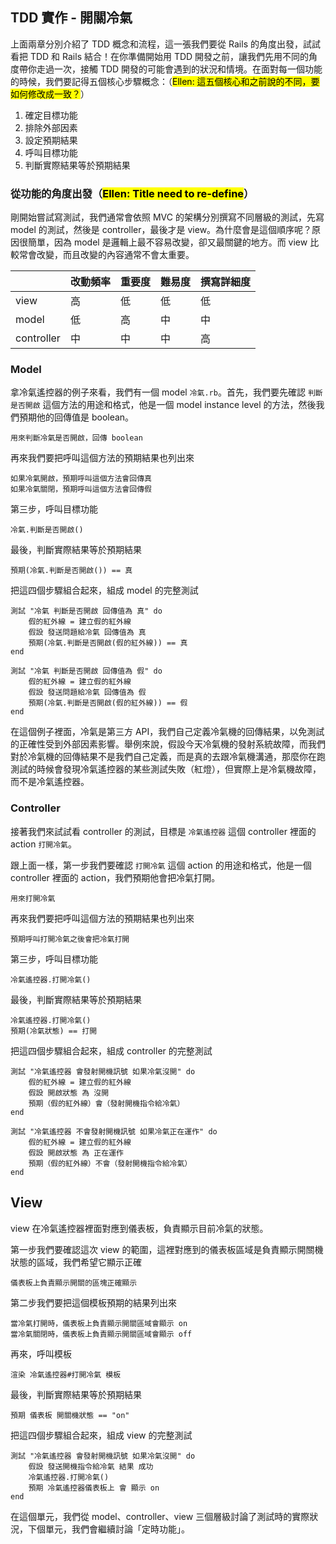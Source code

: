 ## TDD 實作 - 開關冷氣

上面兩章分別介紹了 TDD 概念和流程，這一張我們要從 Rails 的角度出發，試試看把 TDD 和 Rails 結合！在你準備開始用 TDD 開發之前，讓我們先用不同的角度帶你走過一次，接觸 TDD 開發的可能會遇到的狀況和情境。在面對每一個功能的時候，我們要記得五個核心步驟概念：（<mark>Ellen: 這五個核心和之前說的不同，要如何修改成一致？</mark>）

1. 確定目標功能
2. 排除外部因素
3. 設定預期結果
4. 呼叫目標功能
5. 判斷實際結果等於預期結果

### 從功能的角度出發（<mark>Ellen: Title need to re-define</mark>）

剛開始嘗試寫測試，我們通常會依照 MVC 的架構分別撰寫不同層級的測試，先寫 model 的測試，然後是 controller，最後才是 view。為什麼會是這個順序呢？原因很簡單，因為 model 是邏輯上最不容易改變，卻又最關鍵的地方。而 view 比較常會改變，而且改變的內容通常不會太重要。

|          |  改動頻率  |  重要度  |  難易度   |  撰寫詳細度 |
|----------|----------|----------|----------|-----------|
|view      |    高    |    低    |    低     |    低     |
|model     |    低    |    高    |    中     |    中     |
|controller|    中    |    中    |    中     |    高     |

### Model

拿冷氣遙控器的例子來看，我們有一個 model `冷氣.rb`。首先，我們要先確認 `判斷是否開啟` 這個方法的用途和格式，他是一個 model instance level 的方法，然後我們預期他的回傳值是 boolean。

```
用來判斷冷氣是否開啟，回傳 boolean
```

再來我們要把呼叫這個方法的預期結果也列出來

```
如果冷氣開啟，預期呼叫這個方法會回傳真
如果冷氣關閉，預期呼叫這個方法會回傳假
```

第三步，呼叫目標功能

```
冷氣.判斷是否開啟()
```

最後，判斷實際結果等於預期結果

```
預期(冷氣.判斷是否開啟()) == 真
```

把這四個步驟組合起來，組成 model 的完整測試

```
測試 "冷氣 判斷是否開啟 回傳值為 真" do
	假的紅外線 = 建立假的紅外線
	假設 發送問題給冷氣 回傳值為 真
	預期(冷氣.判斷是否開啟(假的紅外線)) == 真
end

測試 "冷氣 判斷是否開啟 回傳值為 假" do
	假的紅外線 = 建立假的紅外線
	假設 發送問題給冷氣 回傳值為 假
	預期(冷氣.判斷是否開啟(假的紅外線)) == 假
end
```

在這個例子裡面，冷氣是第三方 API，我們自己定義冷氣機的回傳結果，以免測試的正確性受到外部因素影響。舉例來說，假設今天冷氣機的發射系統故障，而我們對於冷氣機的回傳結果不是我們自己定義，而是真的去跟冷氣機溝通，那麼你在跑測試的時候會發現冷氣遙控器的某些測試失敗（紅燈），但實際上是冷氣機故障，而不是冷氣遙控器。

### Controller

接著我們來試試看 controller 的測試，目標是 `冷氣遙控器` 這個 controller 裡面的 action `打開冷氣`。

跟上面一樣，第一步我們要確認 `打開冷氣` 這個 action 的用途和格式，他是一個 controller 裡面的 action，我們預期他會把冷氣打開。

```
用來打開冷氣
```

再來我們要把呼叫這個方法的預期結果也列出來

```
預期呼叫打開冷氣之後會把冷氣打開
```

第三步，呼叫目標功能

```
冷氣遙控器.打開冷氣()
```

最後，判斷實際結果等於預期結果

```
冷氣遙控器.打開冷氣()
預期(冷氣狀態) == 打開
```

把這四個步驟組合起來，組成 controller 的完整測試

```
測試 "冷氣遙控器 會發射開機訊號 如果冷氣沒開" do
	假的紅外線 = 建立假的紅外線
	假設 開啟狀態 為 沒開
	預期（假的紅外線）會（發射開機指令給冷氣）
end

測試 "冷氣遙控器 不會發射開機訊號 如果冷氣正在運作" do
	假的紅外線 = 建立假的紅外線
	假設 開啟狀態 為 正在運作
	預期（假的紅外線）不會（發射開機指令給冷氣）
end
```

## View

view 在冷氣遙控器裡面對應到儀表板，負責顯示目前冷氣的狀態。

第一步我們要確認這次 view 的範圍，這裡對應到的儀表板區域是負責顯示開關機狀態的區域，我們希望它顯示正確

```
儀表板上負責顯示開關的區塊正確顯示
```

第二步我們要把這個模板預期的結果列出來

```
當冷氣打開時，儀表板上負責顯示開關區域會顯示 on
當冷氣關閉時，儀表板上負責顯示開關區域會顯示 off
```

再來，呼叫模板

```
渲染 冷氣遙控器#打開冷氣 模板
```

最後，判斷實際結果等於預期結果

```
預期 儀表板 開關機狀態 == "on"
```

把這四個步驟組合起來，組成 view 的完整測試

```
測試 "冷氣遙控器 會發射開機訊號 如果冷氣沒開" do
	假設 發送開機指令給冷氣 結果 成功
	冷氣遙控器.打開冷氣()
	預期 冷氣遙控器儀表板上 會 顯示 on
end
```

在這個單元，我們從 model、controller、view 三個層級討論了測試時的實際狀況，下個單元，我們會繼續討論「定時功能」。
